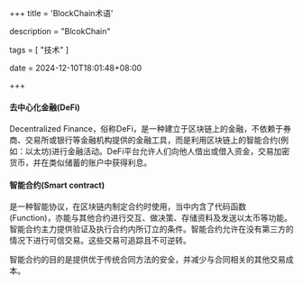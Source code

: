 +++
title = 'BlockChain术语'

description = "BlcokChain"

tags = [ "技术" ]

date = 2024-12-10T18:01:48+08:00

+++

#### 去中心化金融(DeFi)

Decentralized Finance，俗称DeFi，是一种建立于区块链上的金融，不依赖于券商、交易所或银行等金融机构提供的金融工具，而是利用区块链上的智能合约(例如：以太坊)进行金融活动。DeFi平台允许人们向他人借出或借入资金，交易加密货币，并在类似储蓄的账户中获得利息。

#### 智能合约(Smart contract)

是一种智能协议，在区块链内制定合约时使用，当中内含了代码函数 (Function)，亦能与其他合约进行交互、做决策、存储资料及发送以太币等功能。智能合约主力提供验证及执行合约内所订立的条件。智能合约允许在没有第三方的情况下进行可信交易。这些交易可追踪且不可逆转。

智能合约的目的是提供优于传统合同方法的安全，并减少与合同相关的其他交易成本。
